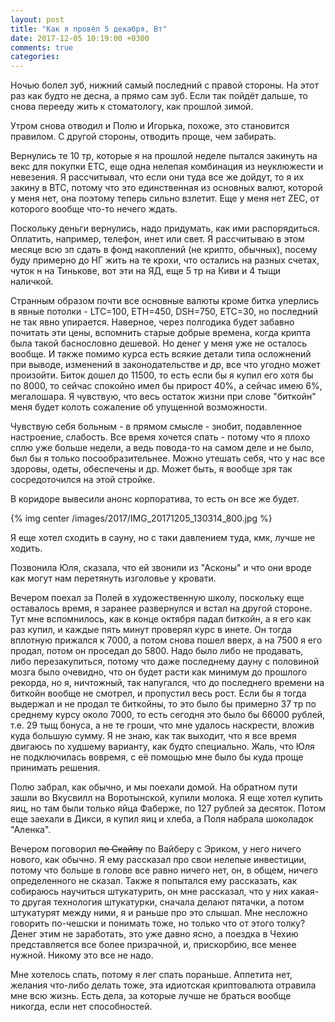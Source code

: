 ```yaml
---
layout: post
title: "Как я провёл 5 декабря, Вт"
date: 2017-12-05 10:19:00 +0300
comments: true
categories: 
---
```

Ночью болел зуб, нижний самый последний с правой стороны. На этот раз как будто не десна, а прямо сам зуб. Если так пойдёт дальше, то снова перееду жить к стоматологу, как прошлой зимой.

Утром снова отводил и Полю и Игорька, похоже, это становится правилом. С другой стороны, отводить проще, чем забирать.

Вернулись те 10 тр, которые я на прошлой неделе пытался закинуть на векс для покупки ЕТС, еще одна нелепая комбинация из неуклюжести и невезения. Я рассчитывал, что если они туда все же дойдут, то я их закину в BTC, потому что это единственная из основных валют, которой у меня нет, она поэтому теперь сильно взлетит. Еще у меня нет ZEC, от которого вообще что-то нечего ждать.

Поскольку деньги вернулись, надо придумать, как ими распорядиться. Оплатить, например, телефон, инет или свет. Я рассчитываю в этом месяце всю зп сдать в фонд накоплений (не крипто, обычных), посему буду примерно до НГ жить на те крохи, что остались на разных счетах, чуток н на Тинькове, вот эти на ЯД, еще 5 тр на Киви и 4 тыщи наличкой.

Странным образом почти все основные валюты кроме битка уперлись в явные потолки - LTC=100, ETH=450, DSH=750, ETC=30, но последний не так явно упирается. Наверное, через полгодика будет забавно почитать эти цены, вспомнить старые добрые времена, когда крипта была такой баснословно дешевой. Но денег у меня уже не осталось вообще. И также помимо курса есть всякие детали типа осложнений при выводе, изменений в законодательстве и др, все что угодно может произойти. Биток дошел до 11500, то есть если бы я купил его хотя бы по 8000, то сейчас спокойно имел бы прирост 40%, а сейчас имею 6%, мегалошара. Я чувствую, что весь остаток жизни при слове "биткойн" мeня будет колоть сожаление об упущенной возможности.

Чувствую себя больным - в прямом смысле - знобит, подавленное настроение, слабость. Все время хочется спать - потому что я плохо сплю уже больше недели, а ведь повода-то на самом деле и не было, был бы я только посообразительнее. Можно утешать себя, что у нас все здоровы, одеты, обеспечены и др. Может быть, я вообще зря так сосредоточился на этой стройке. 

В коридоре вывесили анонс корпоратива, то есть он все же будет.

{% img center /images/2017/IMG_20171205_130314_800.jpg %}


Я еще хотел сходить в сауну, но с таки давлением туда, кмк, лучше не ходить.

Позвонила Юля, сказала, что ей звонили из "Асконы" и что они вроде как могут нам перетянуть изголовье у кровати.

Вечером поехал за Полей в художественную школу, поскольку еще оставалось время, я заранее развернулся и встал на другой стороне. Тут мне вспомнилось, как в конце октября падал биткойн, а я его как раз купил, и каждые пять минут проверял курс в инете. Он тогда вплотную прижался к 7000, а потом снова пошел вверх, а на 7500 я его продал, потом он проседал до 5800. Надо было либо не продавать, либо перезакупиться, потому что даже последнему дауну с половиной мозга было очевидно, что он будет расти как минимум до прошлого рекорда, но я, ничтожный, так напугался, что до последнего времени на биткойн вообще не смотрел, и пропустил весь рост. Если бы я тогда выдержал и не продал те биткойны, то это было бы примерно 37 тр по среднему курсу около 7000, то есть сегодня это было бы 66000 рублей, т.е. 29 тыщ бонуса, а не те гроши, что мне удалось наскрести, вложив куда большую сумму. Я не знаю, как так выходит, что я все время двигаюсь по худшему варианту, как будто специально. Жаль, что Юля не подключилась вовремя, с её помощью мне было бы куда проще принимать решения.

Полю забрал, как обычно, и мы поехали домой. На обратном пути зашли во Вкусвилл на Воротынской, купили молока. Я еще хотел купить яиц, но там были только яйца Фаберже, по 127 рублей за десяток. Потом еще заехали в Дикси, я купил яиц и хлеба, а Поля набрала шоколадок "Аленка".

Вечером поговорил ~~по Скайпу~~ по Вайберу с Эриком, у него ничего нового, как обычно. Я ему рассказал про свои нелепые инвестиции, потому что больше в голове все равно ничего нет, он, в общем, ничего определенного не сказал. Также я попытался ему рассказать, как собираюсь научиться штукатурить, он мне рассказал, что у них какая-то другая технология штукатурки, сначала делают пятачки, а потом штукатурят между ними, я и раньше про это слышал. Мне несложно говорить по-чешски и понимать тоже, но только что от этого толку? Денег этим не заработать, это уже давно ясно, а поездка в Чехию представляется все более призрачной, и, прискорбию, все менее нужной. Никому это все не надо.

Мне хотелось спать, потому я лег спать пораньше. Аппетита нет, желания что-либо делать тоже, эта идиотская криптовалюта отравила мне всю жизнь. Есть дела, за которые лучше не браться вообще никогда, если нет способностей.